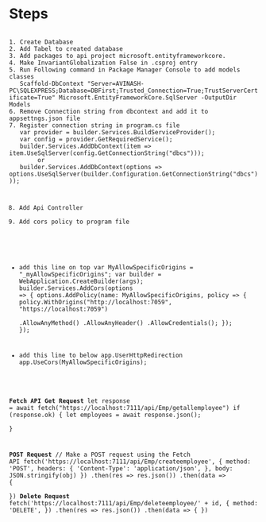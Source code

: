 # Steps 
<code>
1. Create Database <Database Name>
2. Add Tabel to created database
3. Add packages to api project microsoft.entityframeworkcore.
4. Make InvariantGlobalization False in .csproj entry
5. Run Following command in Package Manager Console to add models classes
   Scaffold-DbContext "Server=AVINASH-PC\SQLEXPRESS;Database=DBFirst;Trusted_Connection=True;TrustServerCertificate=True" Microsoft.EntityFrameworkCore.SqlServer -OutputDir Models
6. Remove Connection string from dbcontext and add it to appsettngs.json file
7. Register connection string in program.cs file
   var provider = builder.Services.BuildServiceProvider();
   var config = provider.GetRequiredService<IConfiguration>();
   builder.Services.AddDbContext<StudentManagementSystemContext>(item => item.UseSqlServer(config.GetConnectionString("dbcs")));
		or
   builder.Services.AddDbContext<EmployeeMgmtContext>(options => options.UseSqlServer(builder.Configuration.GetConnectionString("dbcs")));

8. Add Api Controller
9. Add cors policy to program file
  - add this line on top 
    var MyAllowSpecificOrigins = "_myAllowSpecificOrigins";
    var builder = WebApplication.CreateBuilder(args);
    builder.Services.AddCors(options =>
    {
        options.AddPolicy(name: MyAllowSpecificOrigins,
                      policy =>
                      {
                          policy.WithOrigins("http://localhost:7059", "https://localhost:7059")                          
                          .AllowAnyMethod()
                          .AllowAnyHeader()
                          .AllowCredentials();
                      });
    });

- add this line to below app.UserHttpRedirection
    app.UseCors(MyAllowSpecificOrigins);


**Fetch API**
**Get Request**
let response = await fetch("https://localhost:7111/api/Emp/getallemployee")
    if (response.ok) {
        let employees = await response.json();        
    }

  **POST Request**
// Make a POST request using the Fetch API
fetch('https://localhost:7111/api/Emp/createemployee', {
        method: 'POST',
        headers: {
            'Content-Type': 'application/json',
        },
        body: JSON.stringify(obj)
    })
        .then(res => res.json())
        .then(data => {           
        })
**Delete Request**
fetch('https://localhost:7111/api/Emp/deleteemployee/' + id, {
            method: 'DELETE',
        })
            .then(res => res.json())
            .then(data => {
            })
  
</code>
